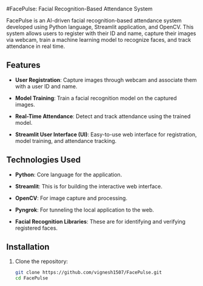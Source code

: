 #FacePulse: Facial Recognition-Based Attendance System 

FacePulse is an AI-driven facial recognition-based attendance system developed using Python language, Streamlit application, and OpenCV. This system allows users to register with their ID and name, capture their images via webcam, train a machine learning model to recognize faces, and track attendance in real time.  

## Features
 
- **User Registration**: Capture images through webcam and associate them with a user ID and name.
  
- **Model Training**: Train a facial recognition model on the captured images.
   
- **Real-Time Attendance**: Detect and track attendance using the trained model.
  
- **Streamlit User Interface (UI)**: Easy-to-use web interface for registration, model training, and attendance tracking.
  

## Technologies Used

- **Python**: Core language for the application.
  
- **Streamlit**: This is for building the interactive web interface.
  
- **OpenCV**: For image capture and processing.
  
- **Pyngrok**: For tunneling the local application to the web.
  
- **Facial Recognition Libraries**: These are for identifying and verifying registered faces.
  

## Installation

1. Clone the repository:
   ```bash
   git clone https://github.com/vignesh1507/FacePulse.git
   cd FacePulse
